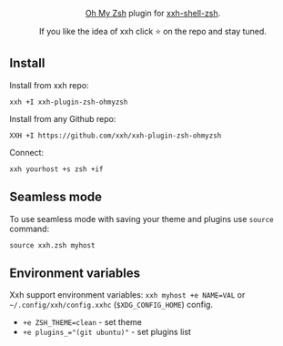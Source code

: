 <p align="center">  
<a href="https://github.com/ohmyzsh/ohmyzsh/">Oh My Zsh</a> plugin for <a href="//github.com/xxh/xxh-shell-zsh">xxh-shell-zsh</a>.
</p>

<p align="center">  
If you like the idea of xxh click ⭐ on the repo and stay tuned.
</p>


## Install
Install from xxh repo:
```
xxh +I xxh-plugin-zsh-ohmyzsh
```
Install from any Github repo:
```
XXH +I https://github.com/xxh/xxh-plugin-zsh-ohmyzsh
```
Connect:
``` 
xxh yourhost +s zsh +if
```

## Seamless mode
To use seamless mode with saving your theme and plugins use `source` command: 
```
source xxh.zsh myhost
```

## Environment variables

Xxh support environment variables: `xxh myhost +e NAME=VAL` or `~/.config/xxh/config.xxhc` (`$XDG_CONFIG_HOME`) config.

* `+e ZSH_THEME=clean` - set theme
* `+e plugins_="(git ubuntu)"` - set plugins list
